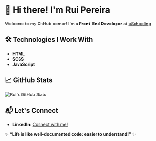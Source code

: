 # 👋 Hi there! I'm Rui Pereira

Welcome to my GitHub corner! I'm a **Front-End Developer** at [eSchooling]([https://eschooling.com](https://www.e-schooling.com/en))

## 🛠️ Technologies I Work With
- **HTML**
- **SCSS**
- **JavaScript**

## 📈 GitHub Stats
![Rui's GitHub Stats](https://github-readme-stats.vercel.app/api?username=e-ruipereira&show_icons=true&theme=radical)

## 📬 Let's Connect
- **LinkedIn**: [Connect with me!](https://www.linkedin.com/in/ruiffpereiira/)  

✨ **“Life is like well-documented code: easier to understand!”** ✨

